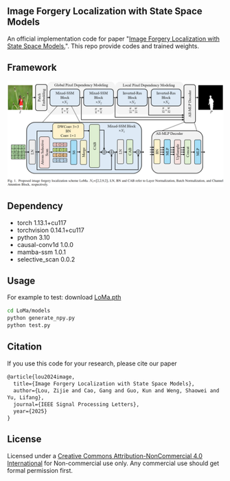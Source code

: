 ## Image Forgery Localization with State Space Models
An official implementation code for paper "[Image Forgery Localization with State Space Models.](https://arxiv.org/abs/2412.11214)". This repo provide codes and trained weights.

## Framework
<p align='center'>  
  <img src='./images/LoMa.png' width='900'/>
</p>

## Dependency
- torch 1.13.1+cu117
- torchvision 0.14.1+cu117
- python 3.10
- causal-conv1d 1.0.0
- mamba-ssm 1.0.1
- selective_scan 0.0.2

## Usage

For example to test:
download [LoMa.pth](https://www.123684.com/s/2pf9-ucWHv)
```bash
cd LoMa/models
python generate_npy.py
python test.py 
```

## Citation
If you use this code for your research, please cite our paper
```
@article{lou2024image,
  title={Image Forgery Localization with State Space Models},
  author={Lou, Zijie and Cao, Gang and Guo, Kun and Weng, Shaowei and Yu, Lifang},
  journal={IEEE Signal Processing Letters},
  year={2025}
}
```
## License
Licensed under a [Creative Commons Attribution-NonCommercial 4.0 International](https://creativecommons.org/licenses/by-nc/4.0/) for Non-commercial use only.
Any commercial use should get formal permission first.
